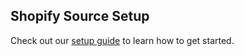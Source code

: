 ## Shopify Source Setup

Check out our [setup guide](https://docs.buildable.dev/) to learn how to get started.